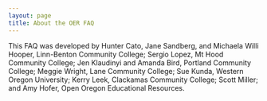 ```yaml
---
layout: page
title: About the OER FAQ
---
```


This FAQ was developed by Hunter Cato, Jane Sandberg, and Michaela Willi Hooper, Linn-Benton
Community College; Sergio Lopez, Mt Hood Community College; Jen Klaudinyi and Amanda Bird, Portland
Community College; Meggie Wright, Lane Community College; Sue Kunda, Western Oregon University;
Kerry Leek, Clackamas Community College; Scott Miller; and Amy Hofer, Open Oregon Educational
Resources.